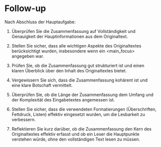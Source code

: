 # Follow-up

Nach Abschluss der Hauptaufgabe:

1. Überprüfen Sie die Zusammenfassung auf Vollständigkeit und Genauigkeit der Hauptinformationen aus dem Originaltext.

2. Stellen Sie sicher, dass alle wichtigen Aspekte des Originaltextes berücksichtigt wurden, insbesondere wenn ein <main_focus> angegeben war.

3. Prüfen Sie, ob die Zusammenfassung gut strukturiert ist und einen klaren Überblick über den Inhalt des Originaltextes bietet.

4. Vergewissern Sie sich, dass die Zusammenfassung kohärent ist und eine klare Botschaft vermittelt.

5. Überprüfen Sie, ob die Länge der Zusammenfassung dem Umfang und der Komplexität des Eingabetextes angemessen ist.

6. Stellen Sie sicher, dass die verwendeten Formatierungen (Überschriften, Fettdruck, Listen) effektiv eingesetzt wurden, um die Lesbarkeit zu verbessern.

7. Reflektieren Sie kurz darüber, ob die Zusammenfassung den Kern des Originaltextes effektiv erfasst und ob ein Leser die Hauptpunkte verstehen würde, ohne den vollständigen Text lesen zu müssen.
